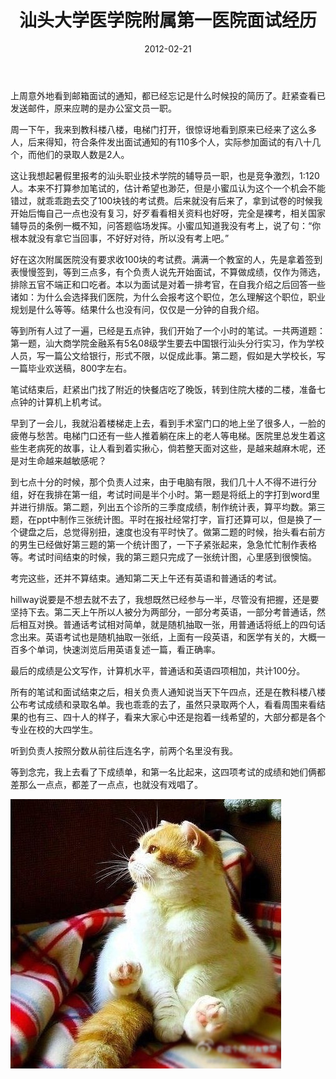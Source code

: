 ﻿---
title: "汕头大学医学院附属第一医院面试经历"
date: 2012-02-21
categories: 
  - "essay"
tags: 
  - "工作"
---

上周意外地看到邮箱面试的通知，都已经忘记是什么时候投的简历了。赶紧查看已发送邮件，原来应聘的是办公室文员一职。

周一下午，我来到教科楼八楼，电梯门打开，很惊讶地看到原来已经来了这么多人，后来得知，符合条件发出面试通知的有110多个人，实际参加面试的有八十几个，而他们的录取人数是2人。

这让我想起暑假里报考的汕头职业技术学院的辅导员一职，也是竞争激烈，1:120人。本来不打算参加笔试的，估计希望也渺茫，但是小蜜瓜认为这个一个机会不能错过，就乖乖跑去交了100块钱的考试费。后来就没有后来了，拿到试卷的时候我开始后悔自己一点也没有复习，好歹看看相关资料也好呀，完全是裸考，相关国家辅导员的条例一概不知，问答题临场发挥。小蜜瓜知道我没有考上，说了句：“你根本就没有拿它当回事，不好好对待，所以没有考上吧。”

好在这次附属医院没有要求收100块的考试费。满满一个教室的人，先是拿着签到表慢慢签到，等到三点多，有个负责人说先开始面试，不算做成绩，仅作为筛选，排除五官不端正和口吃者。本以为面试是对着一排考官，在自我介绍之后回答一些诸如：为什么会选择我们医院，为什么会报考这个职位，怎么理解这个职位，职业规划是什么等等。结果什么也没有问，仅仅是一分钟的自我介绍。

等到所有人过了一遍，已经是五点钟，我们开始了一个小时的笔试。一共两道题：第一题，汕大商学院金融系有5名08级学生要去中国银行汕头分行实习，作为学校人员，写一篇公文给银行，形式不限，以促成此事。第二题，假如是大学校长，写一篇毕业欢送稿，800字左右。

笔试结束后，赶紧出门找了附近的快餐店吃了晚饭，转到住院大楼的二楼，准备七点钟的计算机上机考试。

早到了一会儿，我就沿着楼梯走上去，看到手术室门口的地上坐了很多人，一脸的疲倦与愁苦。电梯门口还有一些人推着躺在床上的老人等电梯。医院里总发生着这些生老病死的故事，让人看到着实揪心，倘若整天面对这些，是越来越麻木呢，还是对生命越来越敏感呢？

到七点十分的时候，那个负责人过来，由于电脑有限，我们几十人不得不进行分组，好在我排在第一组，考试时间是半个小时。第一题是将纸上的字打到word里并进行排版。第二题，列出五个诊所的三季度成绩，制作统计表，算平均数。第三题，在ppt中制作三张统计图。平时在报社经常打字，盲打还算可以，但是换了一个键盘之后，总觉得别扭，速度也没有平时快了。做第二题的时候，抬头看右前方的男生已经做好第三题的第一个统计图了，一下子紧张起来，急急忙忙制作表格等。考试时间结束的时候，我的第三题只完成了一张统计图，心里感到很懊恼。

考完这些，还并不算结束。通知第二天上午还有英语和普通话的考试。

hillway说要是不想去就不去了，我想既然已经参与一半，尽管没有把握，还是要坚持下去。第二天上午所以人被分为两部分，一部分考英语，一部分考普通话，然后相互对换。普通话考试相对简单，就是随机抽取一张，用普通话将纸上的四句话念出来。英语考试也是随机抽取一张纸，上面有一段英语，和医学有关的，大概一百多个单词，快速浏览后用英语复述一篇，看正确率。

最后的成绩是公文写作，计算机水平，普通话和英语四项相加，共计100分。

所有的笔试和面试结束之后，相关负责人通知说当天下午四点，还是在教科楼八楼公布考试成绩和录取名单。我也乖乖的去了，虽然只录取两个人，看看周围来看结果的也有三、四十人的样子，看来大家心中还是抱着一线希望的，大部分都是各个专业在校的大四学生。

听到负责人按照分数从前往后连名字，前两个名里没有我。

等到念完，我上去看了下成绩单，和第一名比起来，这四项考试的成绩和她们俩都差那么一点点，都差了一点点，也就没有戏唱了。

![671c4d8ejw1dqbh0k532lj](/images/6776108580_8b77540087_z.jpg)
